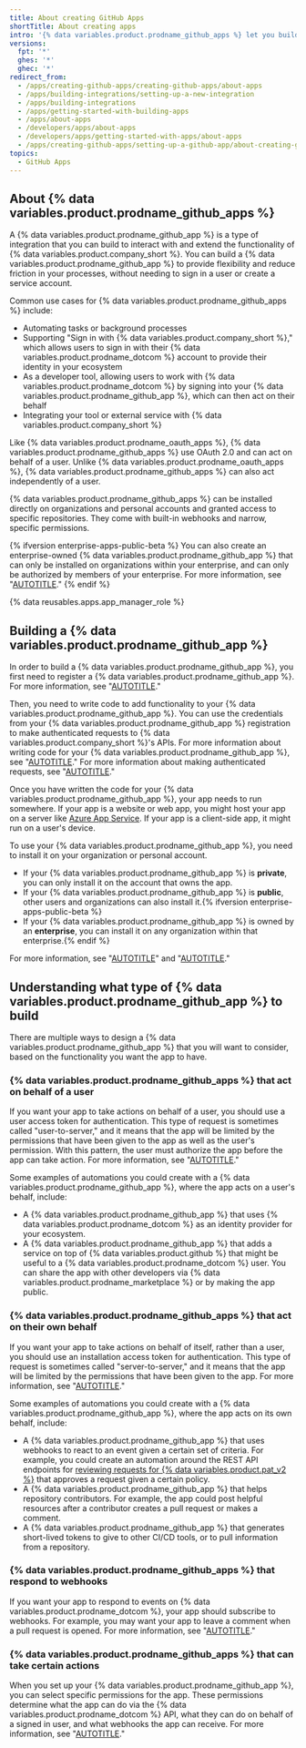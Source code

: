 ```yaml
---
title: About creating GitHub Apps
shortTitle: About creating apps
intro: '{% data variables.product.prodname_github_apps %} let you build integrations to automate processes and extend {% data variables.product.company_short %}''s functionality.'
versions:
  fpt: '*'
  ghes: '*'
  ghec: '*'
redirect_from:
  - /apps/creating-github-apps/creating-github-apps/about-apps
  - /apps/building-integrations/setting-up-a-new-integration
  - /apps/building-integrations
  - /apps/getting-started-with-building-apps
  - /apps/about-apps
  - /developers/apps/about-apps
  - /developers/apps/getting-started-with-apps/about-apps
  - /apps/creating-github-apps/setting-up-a-github-app/about-creating-github-apps
topics:
  - GitHub Apps
---
```


## About {% data variables.product.prodname_github_apps %}

A {% data variables.product.prodname_github_app %} is a type of integration that you can build to interact with and extend the functionality of {% data variables.product.company_short %}. You can build a {% data variables.product.prodname_github_app %} to provide flexibility and reduce friction in your processes, without needing to sign in a user or create a service account.

Common use cases for {% data variables.product.prodname_github_apps %} include:
* Automating tasks or background processes
* Supporting "Sign in with {% data variables.product.company_short %}," which allows users to sign in with their {% data variables.product.prodname_dotcom %} account to provide their identity in your ecosystem
* As a developer tool, allowing users to work with {% data variables.product.prodname_dotcom %} by signing into your {% data variables.product.prodname_github_app %}, which can then act on their behalf
* Integrating your tool or external service with {% data variables.product.company_short %}

Like {% data variables.product.prodname_oauth_apps %}, {% data variables.product.prodname_github_apps %} use OAuth 2.0 and can act on behalf of a user. Unlike {% data variables.product.prodname_oauth_apps %}, {% data variables.product.prodname_github_apps %} can also act independently of a user.

{% data variables.product.prodname_github_apps %} can be installed directly on organizations and personal accounts and granted access to specific repositories. They come with built-in webhooks and narrow, specific permissions.

{% ifversion enterprise-apps-public-beta %}
You can also create an enterprise-owned {% data variables.product.prodname_github_app %} that can only be installed on organizations within your enterprise, and can only be authorized by members of your enterprise. For more information, see "[AUTOTITLE](/admin/managing-your-enterprise-account/creating-github-apps-for-your-enterprise)."
{% endif %}

{% data reusables.apps.app_manager_role %}

## Building a {% data variables.product.prodname_github_app %}

In order to build a {% data variables.product.prodname_github_app %}, you first need to register a {% data variables.product.prodname_github_app %}. For more information, see "[AUTOTITLE](/apps/creating-github-apps/registering-a-github-app/registering-a-github-app)."

Then, you need to write code to add functionality to your {% data variables.product.prodname_github_app %}. You can use the credentials from your {% data variables.product.prodname_github_app %} registration to make authenticated requests to {% data variables.product.company_short %}'s APIs. For more information about writing code for your {% data variables.product.prodname_github_app %}, see "[AUTOTITLE](/apps/creating-github-apps/writing-code-for-a-github-app/about-writing-code-for-a-github-app)." For more information about making authenticated requests, see "[AUTOTITLE](/apps/creating-github-apps/authenticating-with-a-github-app/about-authentication-with-a-github-app)."

Once you have written the code for your {% data variables.product.prodname_github_app %}, your app needs to run somewhere. If your app is a website or web app, you might host your app on a server like [Azure App Service](https://azure.microsoft.com/products/app-service/). If your app is a client-side app, it might run on a user's device.

To use your {% data variables.product.prodname_github_app %}, you need to install it on your organization or personal account.

* If your {% data variables.product.prodname_github_app %} is **private**, you can only install it on the account that owns the app.
* If your {% data variables.product.prodname_github_app %} is **public**, other users and organizations can also install it.{% ifversion enterprise-apps-public-beta %}
* If your {% data variables.product.prodname_github_app %} is owned by an **enterprise**, you can install it on any organization within that enterprise.{% endif %}

For more information, see "[AUTOTITLE](/apps/using-github-apps/installing-your-own-github-app)" and "[AUTOTITLE](/apps/sharing-github-apps/sharing-your-github-app)."

## Understanding what type of {% data variables.product.prodname_github_app %} to build

There are multiple ways to design a {% data variables.product.prodname_github_app %} that you will want to consider, based on the functionality you want the app to have.

### {% data variables.product.prodname_github_apps %} that act on behalf of a user

If you want your app to take actions on behalf of a user, you should use a user access token for authentication. This type of request is sometimes called "user-to-server," and it means that the app will be limited by the permissions that have been given to the app as well as the user's permission. With this pattern, the user must authorize the app before the app can take action. For more information, see "[AUTOTITLE](/apps/creating-github-apps/authenticating-with-a-github-app/authenticating-with-a-github-app-on-behalf-of-a-user)."

Some examples of automations you could create with a {% data variables.product.prodname_github_app %}, where the app acts on a user's behalf, include:
* A {% data variables.product.prodname_github_app %} that uses {% data variables.product.prodname_dotcom %} as an identity provider for your ecosystem.
* A {% data variables.product.prodname_github_app %} that adds a service on top of {% data variables.product.github %} that might be useful to a {% data variables.product.prodname_dotcom %} user. You can share the app with other developers via {% data variables.product.prodname_marketplace %} or by making the app public.

### {% data variables.product.prodname_github_apps %} that act on their own behalf

If you want your app to take actions on behalf of itself, rather than a user, you should use an installation access token for authentication. This type of request is sometimes called "server-to-server," and it means that the app will be limited by the permissions that have been given to the app. For more information, see "[AUTOTITLE](/apps/creating-github-apps/authenticating-with-a-github-app/authenticating-as-a-github-app-installation)."

Some examples of automations you could create with a {% data variables.product.prodname_github_app %}, where the app acts on its own behalf, include:
* A {% data variables.product.prodname_github_app %} that uses webhooks to react to an event given a certain set of criteria. For example, you could create an automation around the REST API endpoints for [reviewing requests for {% data variables.product.pat_v2 %}](/rest/orgs/personal-access-tokens?apiVersion=2022-11-28#review-requests-to-access-organization-resources-with-fine-grained-personal-access-tokens) that approves a request given a certain policy.
* A {% data variables.product.prodname_github_app %} that helps repository contributors. For example, the app could post helpful resources after a contributor creates a pull request or makes a comment.
* A {% data variables.product.prodname_github_app %} that generates short-lived tokens to give to other CI/CD tools, or to pull information from a repository.

### {% data variables.product.prodname_github_apps %} that respond to webhooks

If you want your app to respond to events on {% data variables.product.prodname_dotcom %}, your app should subscribe to webhooks. For example, you may want your app to leave a comment when a pull request is opened. For more information, see "[AUTOTITLE](/apps/creating-github-apps/setting-up-a-github-app/using-webhooks-with-github-apps)."

### {% data variables.product.prodname_github_apps %} that can take certain actions

When you set up your {% data variables.product.prodname_github_app %}, you can select specific permissions for the app. These permissions determine what the app can do via the {% data variables.product.prodname_dotcom %} API, what they can do on behalf of a signed in user, and what webhooks the app can receive. For more information, see "[AUTOTITLE](/apps/creating-github-apps/registering-a-github-app/choosing-permissions-for-a-github-app)."
